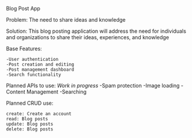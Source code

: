 Blog Post App


Problem: The need to share ideas and knowledge

Solution: This blog posting application will address the need for individuals and organizations to share their ideas, experiences, and knowledge


Base Features:

	-User authentication
	-Post creation and editing 
	-Post management dashboard
	-Search functionality


Planned APIs to use:
 *Work in progress*
    -Spam protection
    -Image loading
    -Content Management
    -Searching
    

Planned CRUD use:

    create: Create an account
    read: Blog posts
    update: Blog posts 
    delete: Blog posts
